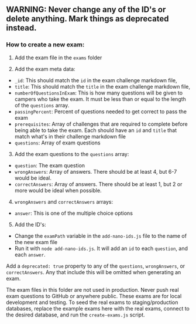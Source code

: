 ## WARNING: Never change any of the ID's or delete anything. Mark things as deprecated instead.

### How to create a new exam:

1. Add the exam file in the `exams` folder

2. Add the exam meta data:

- `_id`: This should match the `id` in the exam challenge markdown file,
- `title`: This should match the `title` in the exam challenge markdown file,
- `numberOfQuestionsInExam`: This is how many questions will be given to campers who take the exam. It must be less than or equal to the length of the `questions` array.
- `passingPercent`: Percent of questions needed to get correct to pass the exam
- `prerequisites`: Array of challenges that are required to complete before being able to take the exam. Each should have an `id` and `title` that match what's in their challenge markdown file
- `questions`: Array of exam questions

3. Add the exam questions to the `questions` array:

- `question`: The exam question
- `wrongAnswers`: Array of answers. There should be at least 4, but 6-7 would be ideal.
- `correctAnswers`: Array of answers. There should be at least 1, but 2 or more would be ideal when possible.

4. `wrongAnswers` and `correctAnswers` arrays:

- `answer`: This is one of the multiple choice options

5. Add the ID's:

- Change the `examPath` variable in the `add-nano-ids.js` file to the name of the new exam file
- Run it with `node add-nano-ids.js`. It will add an `id` to each `question`, and each `answer`.

Add a `deprecated: true` property to any of the `questions`, `wrongAnswers`, or `correctAnswers`. Any that include this will be omitted when generating an exam.

The exam files in this folder are not used in production. Never push real exam questions to GitHub or anywhere public. These exams are for local development and testing. To seed the real exams to staging/production databases, replace the example exams here with the real exams, connect to the desired database, and run the `create-exams.js` script.
